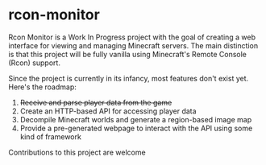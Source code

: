 # rcon-monitor

Rcon Monitor is a Work In Progress project with the goal of creating a web interface for viewing
and managing Minecraft servers. 
The main distinction is that this project will be fully vanilla using Minecraft's Remote Console
(Rcon) support.

Since the project is currently in its infancy, most features don't exist yet. Here's the roadmap:

1. ~~Receive and parse player data from the game~~
2. Create an HTTP-based API for accessing player data
3. Decompile Minecraft worlds and generate a region-based image map
4. Provide a pre-generated webpage to interact with the API using some kind of framework


Contributions to this project are welcome